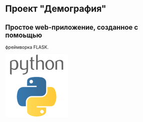 # Проект "Демография"
##     Простое web-приложение, созданное с помоьщью
фреймворка FLASK. 


  
![Альтернативный текст](https://github.com/ipapMaster/Demography/blob/master/images/python.png)

